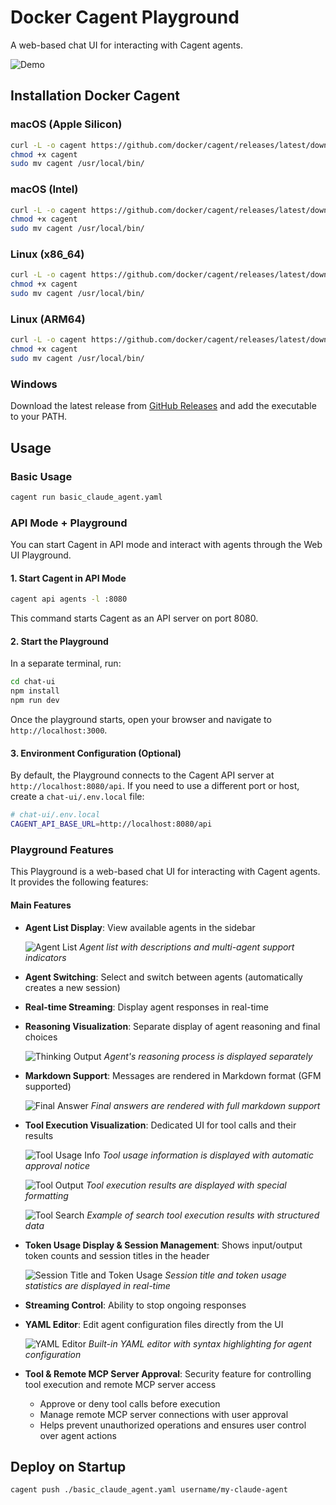 # Docker Cagent Playground

A web-based chat UI for interacting with Cagent agents.

![Demo](docs/images/demo.gif)

## Installation Docker Cagent

### macOS (Apple Silicon)

```bash
curl -L -o cagent https://github.com/docker/cagent/releases/latest/download/cagent-darwin-arm64
chmod +x cagent
sudo mv cagent /usr/local/bin/
```

### macOS (Intel)

```bash
curl -L -o cagent https://github.com/docker/cagent/releases/latest/download/cagent-darwin-amd64
chmod +x cagent
sudo mv cagent /usr/local/bin/
```

### Linux (x86_64)

```bash
curl -L -o cagent https://github.com/docker/cagent/releases/latest/download/cagent-linux-amd64
chmod +x cagent
sudo mv cagent /usr/local/bin/
```

### Linux (ARM64)

```bash
curl -L -o cagent https://github.com/docker/cagent/releases/latest/download/cagent-linux-arm64
chmod +x cagent
sudo mv cagent /usr/local/bin/
```

### Windows

Download the latest release from [GitHub Releases](https://github.com/docker/cagent/releases/latest) and add the executable to your PATH.

## Usage

### Basic Usage

```bash
cagent run basic_claude_agent.yaml
```

### API Mode + Playground

You can start Cagent in API mode and interact with agents through the Web UI Playground.

#### 1. Start Cagent in API Mode

```bash
cagent api agents -l :8080
```

This command starts Cagent as an API server on port 8080.

#### 2. Start the Playground

In a separate terminal, run:

```bash
cd chat-ui
npm install
npm run dev
```

Once the playground starts, open your browser and navigate to `http://localhost:3000`.

#### 3. Environment Configuration (Optional)

By default, the Playground connects to the Cagent API server at `http://localhost:8080/api`. If you need to use a different port or host, create a `chat-ui/.env.local` file:

```bash
# chat-ui/.env.local
CAGENT_API_BASE_URL=http://localhost:8080/api
```

### Playground Features

This Playground is a web-based chat UI for interacting with Cagent agents. It provides the following features:

#### Main Features

- **Agent List Display**: View available agents in the sidebar

  ![Agent List](docs/images/agent_list.png)
  *Agent list with descriptions and multi-agent support indicators*

- **Agent Switching**: Select and switch between agents (automatically creates a new session)
- **Real-time Streaming**: Display agent responses in real-time
- **Reasoning Visualization**: Separate display of agent reasoning and final choices

  ![Thinking Output](docs/images/thinking_output.png)
  *Agent's reasoning process is displayed separately*

- **Markdown Support**: Messages are rendered in Markdown format (GFM supported)

  ![Final Answer](docs/images/final_answer.png)
  *Final answers are rendered with full markdown support*

- **Tool Execution Visualization**: Dedicated UI for tool calls and their results

  ![Tool Usage Info](docs/images/tool_usage_info.png)
  *Tool usage information is displayed with automatic approval notice*

  ![Tool Output](docs/images/tool_output.png)
  *Tool execution results are displayed with special formatting*

  ![Tool Search](docs/images/tool_search.png)
  *Example of search tool execution results with structured data*

- **Token Usage Display & Session Management**: Shows input/output token counts and session titles in the header

  ![Session Title and Token Usage](docs/images/session_title_token.png)
  *Session title and token usage statistics are displayed in real-time*

- **Streaming Control**: Ability to stop ongoing responses

- **YAML Editor**: Edit agent configuration files directly from the UI

  ![YAML Editor](docs/images/yaml_editor.png)
  *Built-in YAML editor with syntax highlighting for agent configuration*

- **Tool & Remote MCP Server Approval**: Security feature for controlling tool execution and remote MCP server access
  - Approve or deny tool calls before execution
  - Manage remote MCP server connections with user approval
  - Helps prevent unauthorized operations and ensures user control over agent actions

## Deploy on Startup

```bash
cagent push ./basic_claude_agent.yaml username/my-claude-agent
```
